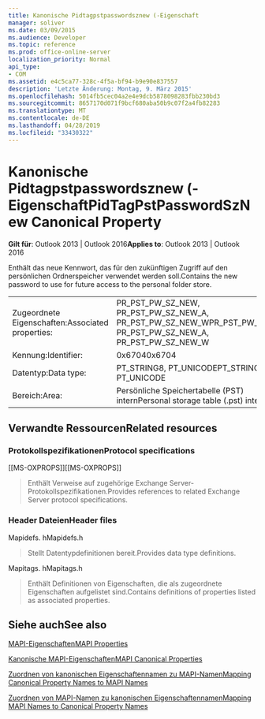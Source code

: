 ```yaml
---
title: Kanonische Pidtagpstpasswordsznew (-Eigenschaft
manager: soliver
ms.date: 03/09/2015
ms.audience: Developer
ms.topic: reference
ms.prod: office-online-server
localization_priority: Normal
api_type:
- COM
ms.assetid: e4c5ca77-328c-4f5a-bf94-b9e90e837557
description: 'Letzte Änderung: Montag, 9. März 2015'
ms.openlocfilehash: 5014fb5cec04a2e4e9dcb5878098283fbb230bd3
ms.sourcegitcommit: 8657170d071f9bcf680aba50b9c07f2a4fb82283
ms.translationtype: MT
ms.contentlocale: de-DE
ms.lasthandoff: 04/28/2019
ms.locfileid: "33430322"
---
```

# <a name="pidtagpstpasswordsznew-canonical-property"></a><span data-ttu-id="e36d1-103">Kanonische Pidtagpstpasswordsznew (-Eigenschaft</span><span class="sxs-lookup"><span data-stu-id="e36d1-103">PidTagPstPasswordSzNew Canonical Property</span></span>

  
  
<span data-ttu-id="e36d1-104">**Gilt für**: Outlook 2013 | Outlook 2016</span><span class="sxs-lookup"><span data-stu-id="e36d1-104">**Applies to**: Outlook 2013 | Outlook 2016</span></span> 
  
<span data-ttu-id="e36d1-105">Enthält das neue Kennwort, das für den zukünftigen Zugriff auf den persönlichen Ordnerspeicher verwendet werden soll.</span><span class="sxs-lookup"><span data-stu-id="e36d1-105">Contains the new password to use for future access to the personal folder store.</span></span>
  
|||
|:-----|:-----|
|<span data-ttu-id="e36d1-106">Zugeordnete Eigenschaften:</span><span class="sxs-lookup"><span data-stu-id="e36d1-106">Associated properties:</span></span>  <br/> |<span data-ttu-id="e36d1-107">PR_PST_PW_SZ_NEW, PR_PST_PW_SZ_NEW_A, PR_PST_PW_SZ_NEW_W</span><span class="sxs-lookup"><span data-stu-id="e36d1-107">PR_PST_PW_SZ_NEW, PR_PST_PW_SZ_NEW_A, PR_PST_PW_SZ_NEW_W</span></span>  <br/> |
|<span data-ttu-id="e36d1-108">Kennung:</span><span class="sxs-lookup"><span data-stu-id="e36d1-108">Identifier:</span></span>  <br/> |<span data-ttu-id="e36d1-109">0x6704</span><span class="sxs-lookup"><span data-stu-id="e36d1-109">0x6704</span></span>  <br/> |
|<span data-ttu-id="e36d1-110">Datentyp:</span><span class="sxs-lookup"><span data-stu-id="e36d1-110">Data type:</span></span>  <br/> |<span data-ttu-id="e36d1-111">PT_STRING8, PT_UNICODE</span><span class="sxs-lookup"><span data-stu-id="e36d1-111">PT_STRING8, PT_UNICODE</span></span>  <br/> |
|<span data-ttu-id="e36d1-112">Bereich:</span><span class="sxs-lookup"><span data-stu-id="e36d1-112">Area:</span></span>  <br/> |<span data-ttu-id="e36d1-113">Persönliche Speichertabelle (PST) intern</span><span class="sxs-lookup"><span data-stu-id="e36d1-113">Personal storage table (.pst) internal</span></span>  <br/> |
   
## <a name="related-resources"></a><span data-ttu-id="e36d1-114">Verwandte Ressourcen</span><span class="sxs-lookup"><span data-stu-id="e36d1-114">Related resources</span></span>

### <a name="protocol-specifications"></a><span data-ttu-id="e36d1-115">Protokollspezifikationen</span><span class="sxs-lookup"><span data-stu-id="e36d1-115">Protocol specifications</span></span>

<span data-ttu-id="e36d1-116">[[MS-OXPROPS]]</span><span class="sxs-lookup"><span data-stu-id="e36d1-116">[[MS-OXPROPS]]</span></span> 
  
> <span data-ttu-id="e36d1-117">Enthält Verweise auf zugehörige Exchange Server-Protokollspezifikationen.</span><span class="sxs-lookup"><span data-stu-id="e36d1-117">Provides references to related Exchange Server protocol specifications.</span></span>
    
### <a name="header-files"></a><span data-ttu-id="e36d1-118">Header Dateien</span><span class="sxs-lookup"><span data-stu-id="e36d1-118">Header files</span></span>

<span data-ttu-id="e36d1-119">Mapidefs. h</span><span class="sxs-lookup"><span data-stu-id="e36d1-119">Mapidefs.h</span></span>
  
> <span data-ttu-id="e36d1-120">Stellt Datentypdefinitionen bereit.</span><span class="sxs-lookup"><span data-stu-id="e36d1-120">Provides data type definitions.</span></span>
    
<span data-ttu-id="e36d1-121">Mapitags. h</span><span class="sxs-lookup"><span data-stu-id="e36d1-121">Mapitags.h</span></span>
  
> <span data-ttu-id="e36d1-122">Enthält Definitionen von Eigenschaften, die als zugeordnete Eigenschaften aufgelistet sind.</span><span class="sxs-lookup"><span data-stu-id="e36d1-122">Contains definitions of properties listed as associated properties.</span></span>
    
## <a name="see-also"></a><span data-ttu-id="e36d1-123">Siehe auch</span><span class="sxs-lookup"><span data-stu-id="e36d1-123">See also</span></span>



[<span data-ttu-id="e36d1-124">MAPI-Eigenschaften</span><span class="sxs-lookup"><span data-stu-id="e36d1-124">MAPI Properties</span></span>](mapi-properties.md)
  
[<span data-ttu-id="e36d1-125">Kanonische MAPI-Eigenschaften</span><span class="sxs-lookup"><span data-stu-id="e36d1-125">MAPI Canonical Properties</span></span>](mapi-canonical-properties.md)
  
[<span data-ttu-id="e36d1-126">Zuordnen von kanonischen Eigenschaftennamen zu MAPI-Namen</span><span class="sxs-lookup"><span data-stu-id="e36d1-126">Mapping Canonical Property Names to MAPI Names</span></span>](mapping-canonical-property-names-to-mapi-names.md)
  
[<span data-ttu-id="e36d1-127">Zuordnen von MAPI-Namen zu kanonischen Eigenschaftennamen</span><span class="sxs-lookup"><span data-stu-id="e36d1-127">Mapping MAPI Names to Canonical Property Names</span></span>](mapping-mapi-names-to-canonical-property-names.md)

